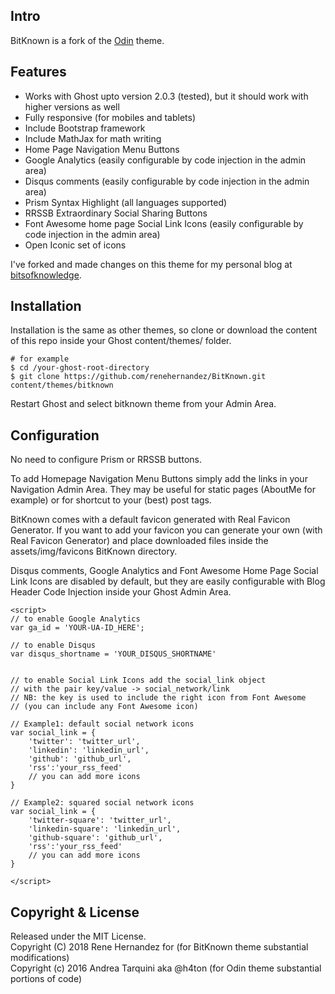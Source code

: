 ## Intro

BitKnown is a fork of the [Odin](https://github.com/h4t0n/odin) theme.

## Features

* Works with Ghost upto version 2.0.3 (tested), but it should work with higher versions as well  
* Fully responsive (for mobiles and tablets)  
* Include Bootstrap framework  
* Include MathJax for math writing  
* Home Page Navigation Menu Buttons  
* Google Analytics (easily configurable by code injection in the admin area)  
* Disqus comments (easily configurable by code injection in the admin area)  
* Prism Syntax Highlight (all languages supported)  
* RRSSB Extraordinary Social Sharing Buttons  
* Font Awesome home page Social Link Icons (easily configurable by code injection in the admin area)
* Open Iconic set of icons

I've forked and made changes on this theme for my personal blog at [bitsofknowledge](https://bitsofknowledge.net).

## Installation

Installation is the same as other themes, so clone or download the content of this repo inside your Ghost content/themes/ folder.

```
# for example
$ cd /your-ghost-root-directory
$ git clone https://github.com/renehernandez/BitKnown.git content/themes/bitknown
```
Restart Ghost and select bitknown theme from your Admin Area.

## Configuration

No need to configure Prism or RRSSB buttons.

To add Homepage Navigation Menu Buttons simply add the links in your Navigation Admin Area. They may be useful for static pages (AboutMe for example) or for shortcut to your (best) post tags.

BitKnown comes with a default favicon generated with Real Favicon Generator. If you want to add your favicon you can generate your own (with Real Favicon Generator) and place downloaded files inside the assets/img/favicons BitKnown directory.

Disqus comments, Google Analytics and Font Awesome Home Page Social Link Icons are disabled by default, but they are easily configurable with Blog Header Code Injection inside your Ghost Admin Area.

```
<script>
// to enable Google Analytics
var ga_id = 'YOUR-UA-ID_HERE';

// to enable Disqus
var disqus_shortname = 'YOUR_DISQUS_SHORTNAME'


// to enable Social Link Icons add the social_link object
// with the pair key/value -> social_network/link
// NB: the key is used to include the right icon from Font Awesome
// (you can include any Font Awesome icon)

// Example1: default social network icons
var social_link = {
    'twitter': 'twitter_url',
    'linkedin': 'linkedin_url',
    'github': 'github_url',
    'rss':'your_rss_feed'
    // you can add more icons
}

// Example2: squared social network icons
var social_link = {
    'twitter-square': 'twitter_url',
    'linkedin-square': 'linkedin_url',
    'github-square': 'github_url',
    'rss':'your_rss_feed'
    // you can add more icons
}

</script>
```

## Copyright & License

Released under the MIT License.  
Copyright (C) 2018 Rene Hernandez for (for BitKnown theme substantial modifications)  
Copyright (c) 2016 Andrea Tarquini aka @h4ton (for Odin theme substantial portions of code)
